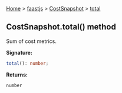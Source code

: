 [Home](./index) &gt; [faastjs](./faastjs.md) &gt; [CostSnapshot](./faastjs.costsnapshot.md) &gt; [total](./faastjs.costsnapshot.total.md)

## CostSnapshot.total() method

Sum of cost metrics.

<b>Signature:</b>

```typescript
total(): number;
```
<b>Returns:</b>

`number`

